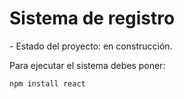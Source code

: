 <h1> Sistema de registro </h1>
- Estado del proyecto: en construcción.

Para ejecutar el sistema debes poner:

```npm install react```
